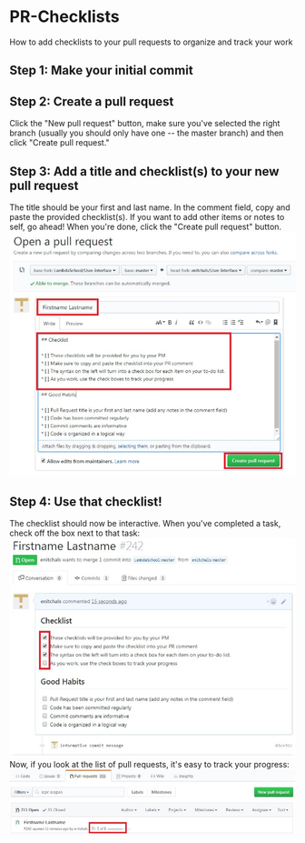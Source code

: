 # PR-Checklists
How to add checklists to your pull requests to organize and track your work

## Step 1: Make your initial commit

## Step 2: Create a pull request
Click the "New pull request" button, make sure you've selected the right branch (usually you should only have one -- the master branch) and then click "Create pull request."

## Step 3: Add a title and checklist(s) to your new pull request
The title should be your first and last name. In the comment field, copy and paste the provided checklist(s). If you want to add other items or notes to self, go ahead! When you're done, click the "Create pull request" button.
![open a pull request](/openPR.jpg)


## Step 4: Use that checklist!
The checklist should now be interactive. When you've completed a task, check off the box next to that task:
![checklist](/checkboxes.jpg)
Now, if you look at the list of pull requests, it's easy to track your progress:
![progress](/interactive.JPG)